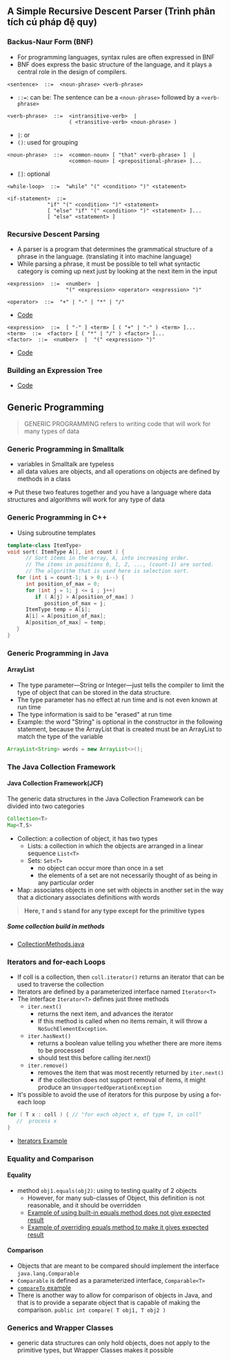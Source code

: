 ## A Simple Recursive Descent Parser (Trình phân tích cú pháp đệ quy)

### Backus-Naur Form (BNF)

- For programming languages, syntax rules are often expressed in BNF
- BNF does express the basic structure of the language, and it plays a central role in the design of compilers.

```
<sentence>  ::=  <noun-phrase> <verb-phrase>
```

- `::=`: can be: The sentence can be a `<noun-phrase>` followed by a `<verb-phrase>`

```
<verb-phrase>  ::=  <intransitive-verb>  |
                    ( <transitive-verb> <noun-phrase> )
```

- `|`: or
- `()`: used for grouping

```
<noun-phrase>  ::=  <common-noun> [ "that" <verb-phrase> ]  |
                    <common-noun> [ <prepositional-phrase> ]...
```

- `[]`: optional

```
<while-loop>  ::=  "while" "(" <condition> ")" <statement>
```

```
<if-statement>  ::=
             "if" "(" <condition> ")" <statement>
             [ "else" "if" "(" <condition> ")" <statement> ]...
             [ "else" <statement> ]
```

### Recursive Descent Parsing

- A parser is a program that determines the grammatical structure of a phrase in the language. (translating it into machine language)
- While parsing a phrase, it must be possible to tell what syntactic category is coming up next just by looking at the next item in the input

```
<expression>  ::=  <number>  |
                   "(" <expression> <operator> <expression> ")"

<operator>  ::=  "+" | "-" | "*" | "/"
```

- [Code](./examples/src/SimpleParser1.java)

```
<expression>  ::=  [ "-" ] <term> [ ( "+" | "-" ) <term> ]...
<term>  ::=  <factor> [ ( "*" | "/" ) <factor> ]...
<factor>  ::=  <number>  |  "(" <expression> ")"
```

- [Code](./examples/src/SimpleParser2.java)

### Building an Expression Tree

- [Code](./examples/src/SimpleParser3.java)

## Generic Programming

> GENERIC PROGRAMMING refers to writing code that will work for many types of data

### Generic Programming in Smalltalk

- variables in Smalltalk are typeless
- all data values are objects, and all operations on objects are defined by methods in a class

=> Put these two features together and you have a language where data structures and algorithms will work for any type of data

### Generic Programming in C++

- Using subroutine templates

```c++
template<class ItemType>
void sort( ItemType A[], int count ) {
      // Sort items in the array, A, into increasing order.
      // The items in positions 0, 1, 2, ..., (count-1) are sorted.
      // The algorithm that is used here is selection sort.
   for (int i = count-1; i > 0; i--) {
      int position_of_max = 0;
      for (int j = 1; j <= i ; j++)
         if ( A[j] > A[position_of_max] )
            position_of_max = j;
      ItemType temp = A[i];
      A[i] = A[position_of_max];
      A[position_of_max] = temp;
   }
}
```

### Generic Programming in Java

#### ArrayList

- The type parameter—String or Integer—just tells the compiler to limit the type of object that can be stored in the data structure.
- The type parameter has no effect at run time and is not even known at run time
- The type information is said to be "erased" at run time
- Example: the word "String" is optional in the constructor in the following statement, because the ArrayList that is created must be an ArrayList<String> to match the type of the variable

```java
ArrayList<String> words = new ArrayList<>();
```

### The Java Collection Framework

#### Java Collection Framework(JCF)

The generic data structures in the Java Collection Framework can be divided into two categories

```java
Collection<T>
Map<T,S>
```

- Collection: a collection of object, it has two types
  - Lists: a collection in which the objects are arranged in a linear sequence `List<T>`
  - Sets: `Set<T>`
    - no object can occur more than once in a set
    - the elements of a set are not necessarily thought of as being in any particular order
- Map: associates objects in one set with objects in another set in the way that a dictionary associates definitions with words

> **Here, `T` and `S` stand for any type except for the primitive types**

##### Some collection build in methods

- [CollectionMethods.java](./examples/src/CollectionMethods.java)

### Iterators and for-each Loops

- If coll is a collection, then `coll.iterator()` returns an iterator that can be used to traverse the collection
- Iterators are defined by a parameterized interface named `Iterator<T>`
- The interface `Iterator<T>` defines just three methods
  - `iter.next()`
    - returns the next item, and advances the iterator
    - If this method is called when no items remain, it will throw a `NoSuchElementException`.
  - `iter.hasNext()`
    - returns a boolean value telling you whether there are more items to be processed
    - should test this before calling iter.next()
  - `iter.remove()`
    - removes the item that was most recently returned by `iter.next()`
    - if the collection does not support removal of items, it might produce an `UnsupportedOperationException`
- It's possible to avoid the use of iterators for this purpose by using a for-each loop

```java
for ( T x : coll ) { // "for each object x, of type T, in coll"
   //  process x
}
```

- [Iterators Example](./examples/src/IteratorExample.java)

### Equality and Comparison

#### Equality

- method `obj1.equals(obj2)`: using to testing quality of 2 objects
  - However, for many sub-classes of Object, this definition is not reasonable, and it should be overridden
  - [Example of using built-in equals method does not give expected result](./examples/src/EqualsNotCorrect.java)
  - [Example of overriding equals method to make it gives expected result](./examples/src/EqualsCorrect.java)

#### Comparison

- Objects that are meant to be compared should implement the interface `java.lang.Comparable`
- `Comparable` is defined as a parameterized interface, `Comparable<T>`
- [`compareTo` example](./examples/src/FullName.java)
- There is another way to allow for comparison of objects in Java, and that is to provide a separate object that is capable of making the comparison. `public int compare( T obj1, T obj2 )`

### Generics and Wrapper Classes

- generic data structures can only hold objects, does not apply to the primitive types, but Wrapper Classes makes it possible
